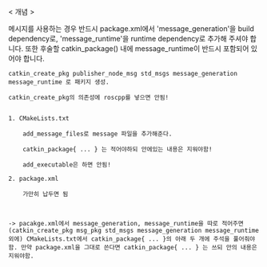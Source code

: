 < 개념 >

메시지를 사용하는 경우 반드시 package.xml에서 
		'message_generation'을 build dependency로, 
		'message_runtime'을 runtime dependency로 
추가해 주셔야 합니다. 또한 후술할 catkin_package() 내에 message_runtime이 반드시 포함되어 있어야 합니다.
	
	
	catkin_create_pkg publisher_node_msg std_msgs message_generation message_runtime 로 패키지 생성.

	catkin_create_pkg의 의존성에 roscpp를 넣으면 안됨!


	1. CMakeLists.txt

		add_message_files로 message 파일을 추가해준다.

		catkin_package{ ... } 는 적어야하되 안에있는 내용은 지워야함!

		add_executable은 하면 안됨!

	2. package.xml

		가만히 납두면 됨



	-> pacakge.xml에서 message_generation, message_runtime을 따로 적어주면 (catkin_create_pkg msg_pkg std_msgs message_generation message_runtime 외에) CMakeLists.txt에서 catkin_package{ ... }의 아래 두 개에 주석을 풀어줘야함. 만약 package.xml을 그대로 쓴다면 catkin_package{ ... } 는 쓰되 안의 내용은 지워야함.
